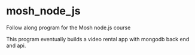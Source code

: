 # mosh_node_js
Follow along program for the Mosh node.js course

This program eventually builds a video rental app with mongodb back end and api. 